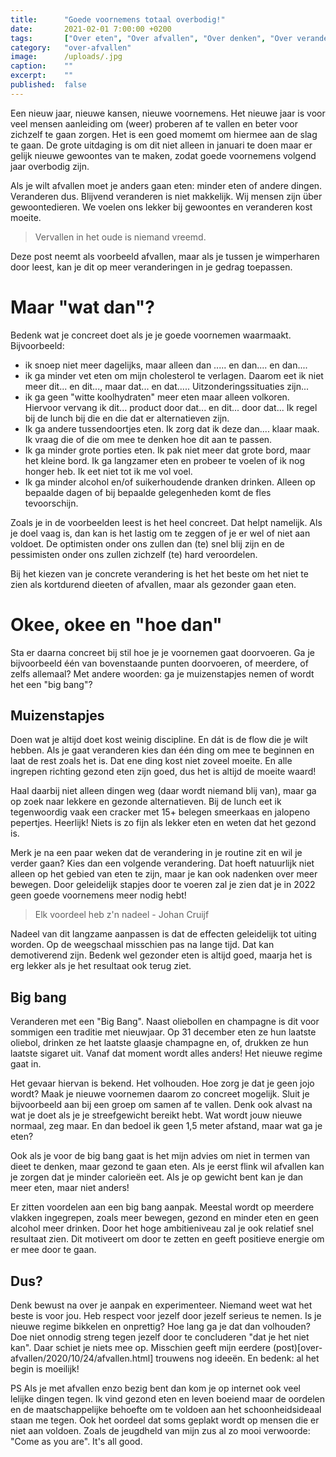 ```yaml
---
title:      "Goede voornemens totaal overbodig!"
date:       2021-02-01 7:00:00 +0200
tags:       ["Over eten", "Over afvallen", "Over denken", "Over veranderen"]
category:   "over-afvallen"
image:      /uploads/.jpg
caption:    ""
excerpt:    ""
published:  false
---
```


Een nieuw jaar, nieuwe kansen, nieuwe voornemens. Het nieuwe jaar is voor veel mensen aanleiding om (weer) proberen af te vallen en beter voor zichzelf te gaan zorgen. Het is een goed momemt om hiermee aan de slag te gaan. De grote uitdaging is om dit niet alleen in januari te doen maar er gelijk nieuwe gewoontes van te maken, zodat goede voornemens volgend jaar overbodig zijn. 

Als je wilt afvallen moet je anders gaan eten: minder eten of andere dingen. Veranderen dus. Blijvend veranderen is niet makkelijk. Wij mensen zijn über gewoontedieren. We voelen ons lekker bij gewoontes en veranderen kost moeite. 

> Vervallen in het oude is niemand vreemd.

Deze post neemt als voorbeeld afvallen, maar als je tussen je wimperharen door leest, kan je dit op meer veranderingen in je gedrag toepassen.

# Maar "wat dan"?

Bedenk wat je concreet doet als je je goede voornemen waarmaakt. Bijvoorbeeld:

- ik snoep niet meer dagelijks, maar alleen dan ..... en dan.... en dan....
- ik ga minder vet eten om mijn cholesterol te verlagen. Daarom eet ik niet meer dit... en dit..., maar dat... en dat..... Uitzonderingssituaties zijn...
- ik ga geen "witte koolhydraten" meer eten maar alleen volkoren. Hiervoor vervang ik dit... product door dat... en dit... door dat... Ik regel bij de lunch bij die en die dat er alternatieven zijn.
- Ik ga andere tussendoortjes eten. Ik zorg dat ik deze dan.... klaar maak. Ik vraag die of die om mee te denken hoe dit aan te passen.
- Ik ga minder grote porties eten. Ik pak niet meer dat grote bord, maar het kleine bord. Ik ga langzamer eten en probeer te voelen of ik nog honger heb. Ik eet niet tot ik me vol voel.
- Ik ga minder alcohol en/of suikerhoudende dranken drinken. Alleen op bepaalde dagen of bij bepaalde gelegenheden komt de fles tevoorschijn.

Zoals je in de voorbeelden leest is het heel concreet. Dat helpt namelijk. Als je doel vaag is, dan kan is het lastig om te zeggen of je er wel of niet aan voldoet. De optimisten onder ons zullen dan (te) snel blij zijn en de pessimisten onder ons zullen zichzelf (te) hard veroordelen. 

Bij het kiezen van je concrete verandering is het het beste om het niet te zien als kortdurend dieeten of afvallen, maar als gezonder gaan eten.

# Okee, okee en "hoe dan"

Sta er daarna concreet bij stil hoe je je voornemen gaat doorvoeren. Ga je bijvoorbeeld één van bovenstaande punten doorvoeren, of meerdere, of zelfs allemaal? Met andere woorden: ga je muizenstapjes nemen of wordt het een "big bang"? 

## Muizenstapjes

Doen wat je altijd doet kost weinig discipline. En dát is de flow die je wilt hebben. Als je gaat veranderen kies dan één ding om mee te beginnen en laat de rest zoals het is. Dat ene ding kost niet zoveel moeite. En alle ingrepen richting gezond eten zijn goed, dus het is altijd de moeite waard! 

Haal daarbij niet alleen dingen weg (daar wordt niemand blij van), maar ga op zoek naar lekkere en gezonde alternatieven. Bij de lunch eet ik tegenwoordig vaak een cracker met 15+ belegen smeerkaas en jalopeno pepertjes. Heerlijk! Niets is zo fijn als lekker eten en weten dat het gezond is. 

Merk je na een paar weken dat de verandering in je routine zit en wil je verder gaan? Kies dan een volgende verandering. Dat hoeft natuurlijk niet alleen op het gebied van eten te zijn, maar je kan ook nadenken over meer bewegen. Door geleidelijk stapjes door te voeren zal je zien dat je in 2022 geen goede voornemens meer nodig hebt! 

> Elk voordeel heb z'n nadeel - Johan Cruijf

Nadeel van dit langzame aanpassen is dat de effecten geleidelijk tot uiting worden. Op de weegschaal misschien pas na lange tijd. Dat kan demotiverend zijn. Bedenk wel gezonder eten is altijd goed, maarja het is erg lekker als je het resultaat ook terug ziet.

## Big bang

Veranderen met een "Big Bang". Naast oliebollen en champagne is dit voor sommigen een traditie met nieuwjaar. Op 31 december eten ze hun laatste oliebol, drinken ze het laatste glaasje champagne en, of, drukken ze hun laatste sigaret uit. Vanaf dat moment wordt alles anders! Het nieuwe regime gaat in. 

Het gevaar hiervan is bekend. Het volhouden. Hoe zorg je dat je geen jojo wordt? Maak je nieuwe voornemen daarom zo concreet mogelijk. Sluit je bijvoorbeeld aan bij een groep om samen af te vallen. Denk ook alvast na wat je doet als je je streefgewicht bereikt hebt. Wat wordt jouw nieuwe normaal, zeg maar. En dan bedoel ik geen 1,5 meter afstand, maar wat ga je eten? 

Ook als je voor de big bang gaat is het mijn advies om niet in termen van dieet te denken, maar gezond te gaan eten. Als je eerst flink wil afvallen kan je zorgen dat je minder calorieën eet. Als je op gewicht bent kan je dan meer eten, maar niet anders!

Er zitten voordelen aan een big bang aanpak. Meestal wordt op meerdere vlakken ingegrepen, zoals meer bewegen, gezond en minder eten en geen alcohol meer drinken. Door het hoge ambitieniveau zal je ook relatief snel resultaat zien. Dit motiveert om door te zetten en geeft positieve energie om er mee door te gaan.

## Dus?

Denk bewust na over je aanpak en experimenteer. Niemand weet wat het beste is voor jou. Heb respect voor jezelf door jezelf serieus te nemen. Is je nieuwe regime bikkelen en onprettig? Hoe lang ga je dat dan volhouden? Doe niet onnodig streng tegen jezelf door te concluderen "dat je het niet kan". Daar schiet je niets mee op. Misschien geeft mijn eerdere (post)[over-afvallen/2020/10/24/afvallen.html] trouwens nog ideeën. En bedenk: al het begin is moeilijk!

PS Als je met afvallen enzo bezig bent dan kom je op internet ook veel lelijke dingen tegen. Ik vind gezond eten en leven boeiend maar de oordelen en de maatschappelijke behoefte om te voldoen aan het schoonheidsideaal staan me tegen. Ook het oordeel dat soms geplakt wordt op mensen die er niet aan voldoen. Zoals de jeugdheld van mijn zus al zo mooi verwoorde: "Come as you are". It's all good. 

